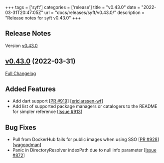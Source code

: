 +++
tags = ['syft']
categories = ['release']
title = "v0.43.0"
date = "2022-03-31T20:47:05Z"
url = "docs/releases/syft/v0.43.0/"
description = "Release notes for syft v0.43.0"
+++

## Release Notes

Version [v0.43.0](https://github.com/anchore/syft/releases/tag/v0.43.0)

## [v0.43.0](https://github.com/anchore/syft/tree/v0.43.0) (2022-03-31)

[Full Changelog](https://github.com/anchore/syft/compare/v0.42.4...v0.43.0)

## Added Features

- Add dart support [[PR #919](https://github.com/anchore/syft/pull/919)] [[ericlarssen-wf](https://github.com/ericlarssen-wf)]
- Add list of supported package managers or catalogers to the README for simpler reference [[Issue #913](https://github.com/anchore/syft/issues/913)]

## Bug Fixes

- Pull from DockerHub fails for public images when using SSO [[PR #928](https://github.com/anchore/syft/pull/928)] [[wagoodman](https://github.com/wagoodman)]
- Panic in DirectoryResolver indexPath due to null info parameter [[Issue #872](https://github.com/anchore/syft/issues/872)]
